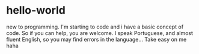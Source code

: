 # hello-world
new to programming.
I'm starting to code and i have a basic concept of code. So if you can help, you are welcome.
I speak Portuguese, and almost fluent English, so you may find errors in the language... Take easy on me haha
